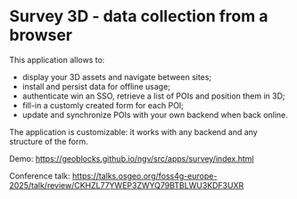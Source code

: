 # Survey 3D - data collection from a browser

This application allows to:

- display your 3D assets and navigate between sites;
- install and persist data for offline usage;
- authenticate win an SSO, retrieve a list of POIs and position them in 3D;
- fill-in a customly created form for each POI;
- update and synchronize POIs with your own backend when back online.

The application is customizable: it works with any backend and any structure of the form.

Demo: https://geoblocks.github.io/ngv/src/apps/survey/index.html

Conference talk: https://talks.osgeo.org/foss4g-europe-2025/talk/review/CKHZL77YWEP3ZWYQ79BTBLWU3KDF3UXR
